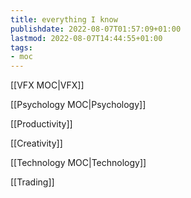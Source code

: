 ```yaml
---
title: everything I know
publishdate: 2022-08-07T01:57:09+01:00
lastmod: 2022-08-07T14:44:55+01:00
tags: 
- moc
---
```










[[VFX MOC|VFX]]

[[Psychology MOC|Psychology]]

[[Productivity]]

[[Creativity]]

[[Technology MOC|Technology]]

[[Trading]]






